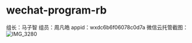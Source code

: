 # wechat-program-rb
组长：马子智
组员：周凡皓
appid：wxdc6b6f06078c0d7a
微信云托管截图：
![IMG_3280](https://user-images.githubusercontent.com/95454724/176202274-46eb57a2-9142-4e57-a285-b723b17bf442.PNG)

